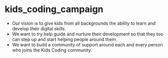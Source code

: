 # kids_coding_campaign
+ Our vision is to give kids from all backgrounds the ability to learn and develop their digital skills. 
+ We want to try help guide and nurture their development so that they too can step up and start helping people around them. 
+ We want to build a community of support around each and every person who joins the Kids Coding community.

